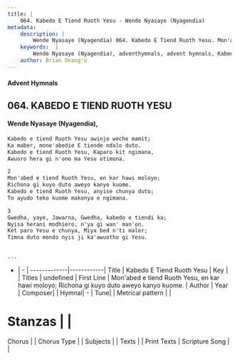 ```yaml
---
title: |
    064. Kabedo E Tiend Ruoth Yesu - Wende Nyasaye (Nyagendia)
metadata:
    description: |
        Wende Nyasaye (Nyagendia) 064. Kabedo E Tiend Ruoth Yesu. Mon'abed e tiend Ruoth Yesu, en kar hawi moloyo; Richona gi kuyo duto aweyo kanyo kuome. Kabedo e tiend Ruoth Yesu, anyise chunya duto; To ayudo teko kuome makonya e ngimana.  
    keywords:  |
        Wende Nyasaye (Nyagendia), adventhymnals, advent hymnals, Kabedo E Tiend Ruoth Yesu, Mon'abed e tiend Ruoth Yesu, en kar hawi moloyo; Richona gi kuyo duto aweyo kanyo kuome.. 
    author: Brian Onang'o
---
```


#### Advent Hymnals
## 064. KABEDO E TIEND RUOTH YESU
####  Wende Nyasaye (Nyagendia),

```txt
Kabedo e tiend Ruoth Yesu awinjo weche mamit;
Ka maber, mone'abedie E tiende ndalo duto.
Kabedo e tiend Ruoth Yesu, Kaparo kit ngimana,
Awuoro hera gi n'ono ma Yesu otimona.

2
Mon'abed e tiend Ruoth Yesu, en kar hawi moloyo;
Richona gi kuyo duto aweyo kanyo kuome.
Kabedo e tiend Ruoth Yesu, anyise chunya duto;
To ayudo teko kuome makonya e ngimana.

3
Gwedha, yaye, Jawarna, Gwedha, kabedo e tiendi ka;
Nyisa herani modhiero, n'ya gi wan' man'on.
Ket paro Yesu e chunya, Miya bed n'ti maler;
Timna duto mondo nyis ji ka'awuotho gi Yesu.


...
```

- |   -  |
-------------|------------|
Title | Kabedo E Tiend Ruoth Yesu |
Key |  |
Titles | undefined |
First Line | Mon'abed e tiend Ruoth Yesu, en kar hawi moloyo; Richona gi kuyo duto aweyo kanyo kuome. |
Author | 
Year | 
Composer| |
Hymnal|  - |
Tune|  |
Metrical pattern | |
# Stanzas |  |
Chorus |  |
Chorus Type |  |
Subjects | |
Texts |  |
Print Texts | 
Scripture Song |  |
    
